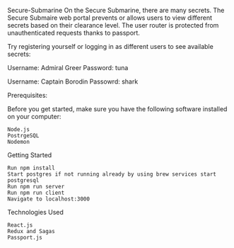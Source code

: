 Secure-Submarine
On the Secure Submarine, there are many secrets. The Secure Submaire web portal prevents or allows users to view different secrets based on their clearance level. The user router is protected from unauthenticated requests thanks to passport.

Try registering yourself or logging in as different users to see available secrets:

Username: Admiral Greer
Password: tuna

Username: Captain Borodin 
Passowrd: shark

Prerequisites:

Before you get started, make sure you have the following software installed on your computer:
```
Node.js
PostrgeSQL
Nodemon
```

Getting Started
```
Run npm install
Start postgres if not running already by using brew services start postgresql
Run npm run server
Run npm run client
Navigate to localhost:3000
```

Technologies Used
```
React.js
Redux and Sagas
Passport.js
```
